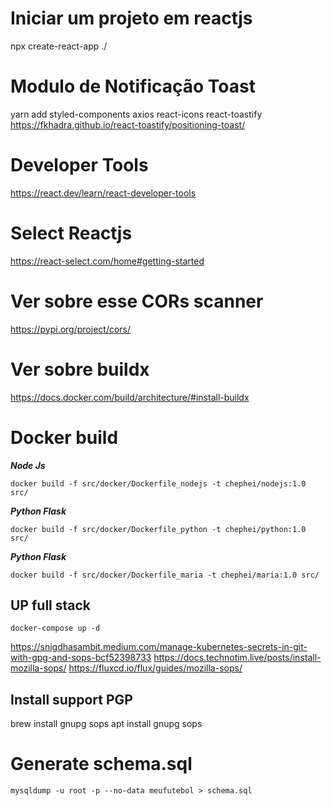 # Iniciar um projeto em reactjs
npx create-react-app ./

# Modulo de Notificação Toast
yarn add styled-components axios react-icons react-toastify
https://fkhadra.github.io/react-toastify/positioning-toast/

# Developer Tools
https://react.dev/learn/react-developer-tools

# Select Reactjs
https://react-select.com/home#getting-started

# Ver sobre esse CORs scanner
https://pypi.org/project/cors/

# Ver sobre buildx
https://docs.docker.com/build/architecture/#install-buildx

# Docker build
***Node Js***
```
docker build -f src/docker/Dockerfile_nodejs -t chephei/nodejs:1.0 src/
```

***Python Flask***
```
docker build -f src/docker/Dockerfile_python -t chephei/python:1.0 src/
```

***Python Flask***
```
docker build -f src/docker/Dockerfile_maria -t chephei/maria:1.0 src/
```

## UP full stack
```
docker-compose up -d
```

https://snigdhasambit.medium.com/manage-kubernetes-secrets-in-git-with-gpg-and-sops-bcf52398733
https://docs.technotim.live/posts/install-mozilla-sops/
https://fluxcd.io/flux/guides/mozilla-sops/
## Install support PGP
brew install gnupg sops
apt install gnupg sops

# Generate schema.sql
```
mysqldump -u root -p --no-data meufutebol > schema.sql
```

